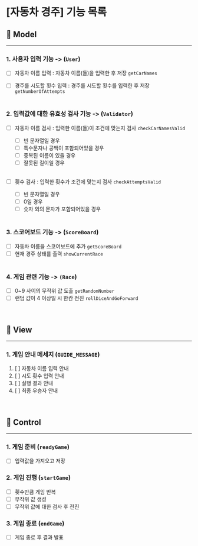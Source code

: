 # [자동차 경주] 기능 목록

## 🔵 Model

---

### 1. 사용자 입력 기능 -> (`User`)

- [ ] 자동차 이름 입력 : 자동차 이름(들)을 입력한 후 저장 `getCarNames`

- [ ] 경주를 시도할 횟수 입력 : 경주를 시도할 횟수를 입력한 후 저장 `getNumberOfAttempts`<br /><br />

### 2. 입력값에 대한 유효성 검사 기능 -> (`Validator`)

- [ ] 자동차 이름 검사 : 입력한 이름(들)이 조건에 맞는지 검사 `checkCarNamesValid`

  - [ ] 빈 문자열일 경우
  - [ ] 특수문자나 공백이 포함되어있을 경우
  - [ ] 중복된 이름이 있을 경우
  - [ ] 잘못된 길이일 경우<br /><br />

- [ ] 횟수 검사 : 입력한 횟수가 조건에 맞는지 검사 `checkAttemptsValid`
  - [ ] 빈 문자열일 경우
  - [ ] 0일 경우
  - [ ] 숫자 외의 문자가 포함되어있을 경우<br /><br />

### 3. 스코어보드 기능 -> (`ScoreBoard`)

- [ ] 자동차 이름을 스코어보드에 추가 `getScoreBoard`
- [ ] 현재 경주 상태를 출력 `showCurrentRace`<br /><br />

### 4. 게임 관련 기능 -> `(Race`)

- [ ] 0~9 사이의 무작위 값 도출 `getRandomNumber`
- [ ] 랜덤 값이 4 이상일 시 한칸 전진 `rollDiceAndGoForward`<br /><br /><br />

## 🔵 View

---

### 1. 게임 안내 메세지 (`GUIDE_MESSAGE`)

1. [ ] 자동차 이름 입력 안내
2. [ ] 시도 횟수 입력 안내
3. [ ] 실행 결과 안내
4. [ ] 최종 우승자 안내<br /><br /><br />

## 🔵 Control

---

### 1. 게임 준비 (`readyGame`)

- [ ] 입력값을 가져오고 저장<br />

### 2. 게임 진행 (`startGame`)

- [ ] 횟수만큼 게임 반복
- [ ] 무작위 값 생성
- [ ] 무작위 값에 대한 검사 후 전진<br />

### 3. 게임 종료 (`endGame`)

- [ ] 게임 종료 후 결과 발표<br /><br /><br />

